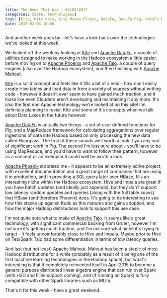 ```yaml
---
title: The Week That Was - 03/02/2017
categories: [Site, Technologies]
tags: [Kite, Kite Data, Kite Maven Plugin, DataFu, DataFu Pig, DataFu Hourglass, Phoenix, Tajo, Mahout]
date: 2017-02-03 16:50
---
```

And another week goes by - let's have a look back over the technologies we've looked at this week.

We kicked off the week by looking at [Kite](/technologies/kite/) and [Apache DataFu](/technologies/apache-datafu/), a couple of utilities designed to make working in the Hadoop ecosystem a little easier, before moving on to [Apache Phoenix](/technologies/apache-phoenix) and [Apache Tajo](/technologies/apache-tajo). a couple of query engines (also over the Hadoop ecosystem), and then finishing with [Apache Mahout](/technologies/apache-mahout).
<!--more-->

[Kite](/technologies/kite/) is a solid concept and feels like it fills a bit of a void - how can I easily create Hive tables and load data in from a variety of sources without writing code - however it doesn't ever seem to have gained much traction, and it looks like even Cloudera aren't developing and maintaining it any more.  It's also the first non Apache technology we're looked at on this site!  I'm definitely planning to revisit Kite and some of it's concepts when we talk about Data Lakes in the future however.

[Apache DataFu](/technologies/apache-datafu/) is actually two things - a set of user defined functions for Pig, and a MapReduce framework for calculating aggregations over regular ingestions of data into Hadoop based on only processing the new data called Hourglass.  The first of these sounds well worth a look if you any sort of significant work in Pig.  The second I'm less sure about - you'll have to be using MapReduce, and you'd have to want to follow their pattern, however as a concept or an exemplar it could well be worth a look.

[Apache Phoenix](/technologies/apache-phoenix) surprised me - it appears to be an extremely active project, with excellent documentation and a great range of companies that are using it in production, and in providing a SQL query later over HBase, fills an interesting niche within the Hadoop ecosystem.  Hive and Impala are great if you have batch updates (and ideally just appends), but they don't support low latency random updates and queries (along with the full table scans) that HBase (and therefore Phoenix) does. It's going to be interesting to see how this stacks up against Kudu as this matures and gains adoption, and how the major Hadoop distributions look to support this use case.

I'm not quite sure what to make of [Apache Tajo](/technologies/apache-tajo). It seems like a great technology, with significant commercial backing from Gruter, however I'm not sure it's getting much traction, and I'm not sure what niche it's trying to target - it feels uncomfortably close to Hive and Impala.  Maybe prior to Hive on Tez/Spark Tajo had some differentiation in terms of low latency queries.

And last (but not least) [Apache Mahout](/technologies/apache-mahout).  Mahout has been a staple of most Hadoop distributions for a while (probably as a result of it being one of the first machine learning technologies in the Hadoop space), but what's interesting is that it completely reinvented itself in April 2015 to become a general purpose distributed linear algebra engine that can run over Spark (with H2O and Flink support coming), and (if running on Spark) is fully compatible with other Spark libraries such as MLlib.

That's it for this week - have a great weekend.